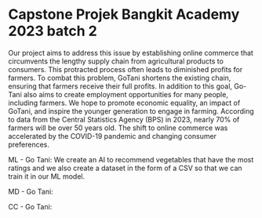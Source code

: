# Capstone Projek Bangkit Academy 2023 batch 2
<p>Our project aims to address this issue by establishing online commerce that circumvents the lengthy supply chain from agricultural products to consumers. This protracted process often leads to diminished profits for farmers. To combat this problem, GoTani shortens the existing chain, ensuring that farmers receive their full profits.
In addition to this goal, Go-Tani also aims to create employment opportunities for many people, including farmers. We hope to promote economic equality, an impact of GoTani, and inspire the younger generation to engage in farming. According to data from the Central Statistics Agency (BPS) in 2023, nearly 70% of farmers will be over 50 years old. The shift to online commerce was accelerated by the COVID-19 pandemic and changing consumer preferences.

<p>ML - Go Tani: We create an AI to recommend vegetables that have the most ratings and we also create a dataset in the form of a CSV so that we can train it in our ML model.
<p>MD - Go Tani: 
<p>CC - Go Tani: 
